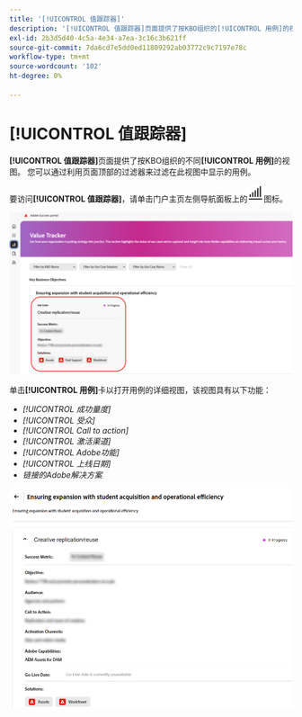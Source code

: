 ```yaml
---
title: '[!UICONTROL 值跟踪器]'
description: '[!UICONTROL 值跟踪器]页面提供了按KBO组织的[!UICONTROL 用例]的视图。'
exl-id: 2b3d5d40-4c5a-4e34-a7ea-3c16c3b621ff
source-git-commit: 7da6cd7e5dd0ed11809292ab03772c9c7197e78c
workflow-type: tm+mt
source-wordcount: '102'
ht-degree: 0%

---
```


# [!UICONTROL 值跟踪器]

**[!UICONTROL 值跟踪器]**&#x200B;页面提供了按KBO组织的不同&#x200B;**[!UICONTROL 用例]**&#x200B;的视图。 您可以通过利用页面顶部的过滤器来过滤在此视图中显示的用例。

要访问&#x200B;**[!UICONTROL 值跟踪器]**，请单击门户主页左侧导航面板上的![值跟踪器图标](/help/adobe-success-portal/assets/value-tracker-icon.png)图标。

![value-tracker-landing-page](/help/adobe-success-portal/assets/value-tracker-landing-page.png)

单击&#x200B;**[!UICONTROL 用例]**&#x200B;卡以打开用例的详细视图，该视图具有以下功能：

* *[!UICONTROL 成功量度]*
* *[!UICONTROL 受众]*
* *[!UICONTROL Call to action]*
* *[!UICONTROL 激活渠道]*
* *[!UICONTROL Adobe功能]*
* *[!UICONTROL 上线日期]*
* *链接的Adobe解决方案*

![value-tracker-use-case-example](/help/adobe-success-portal/assets/value-tracker-use-case-example.png)
